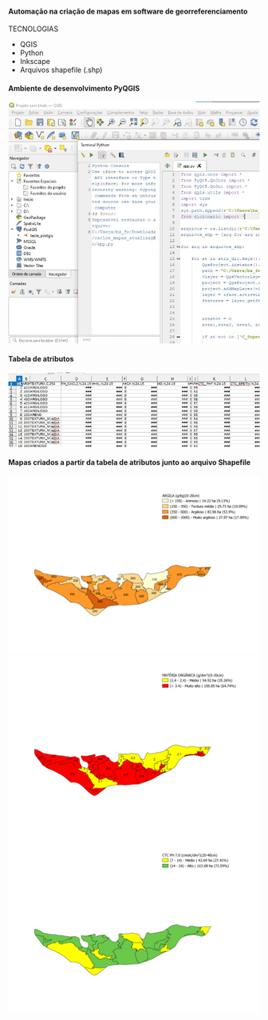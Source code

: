 <h4>Automação na criação de mapas em software de georreferenciamento</h4>

TECNOLOGIAS

* QGIS 
* Python
* Inkscape
* Arquivos shapefile (.shp)

<h4>Ambiente de desenvolvimento PyQGIS</h4>

<img src="https://github.com/BSFernando/PROJETOS_CV/blob/main/imgs/mapas/QGIS.jpg" alt="alt text" width="600px">

<h4>Tabela de atributos</h4>

<img src="https://github.com/BSFernando/PROJETOS_CV/blob/main/imgs/mapas/dataframe.jpg" alt="alt text" width="600px">

<h4>Mapas criados a partir da tabela de atributos junto ao arquivo Shapefile</h4>

<img src="https://github.com/BSFernando/PROJETOS_CV/blob/main/imgs/mapas/mapa1.png" alt="alt text" width="600px">
<img src="https://github.com/BSFernando/PROJETOS_CV/blob/main/imgs/mapas/mapa2.png" alt="alt text" width="600px">
<img src="https://github.com/BSFernando/PROJETOS_CV/blob/main/imgs/mapas/mapa3.png" alt="alt text" width="600px">

